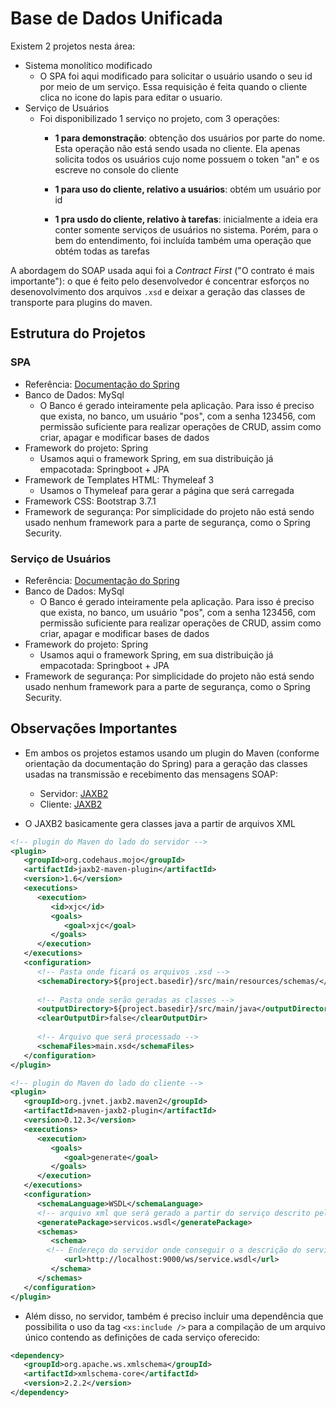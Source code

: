 # Base de Dados Unificada

Existem 2 projetos nesta área:

- Sistema monolítico modificado
    - O SPA foi aqui modificado para solicitar o usuário usando o seu id por meio de um serviço.
    Essa requisição é feita quando o cliente clica no icone do lapis para editar o usuario.
- Serviço de Usuários
    - Foi disponibilizado 1 serviço no projeto, com 3 operações:
        - **1 para demonstração**: obtenção dos usuários por parte do nome. Esta operação não está 
	sendo usada no cliente. Ela apenas solicita todos os usuários cujo nome possuem o token
	"an" e os escreve no console do cliente
	
	    - **1 para uso do cliente, relativo a usuários**: obtém um usuário por id
	    
	    - **1 pra usdo do cliente, relativo à tarefas**: inicialmente a ideia era conter somente
	    serviços de usuários no sistema. Porém, para o bem do entendimento, foi incluída também
	    uma operação que obtém todas as tarefas

A abordagem do SOAP usada aqui foi a _Contract First_ ("O contrato é mais importante"): o que é feito
pelo desenvolvedor é concentrar esforços no desenovolvimento dos arquivos `.xsd` e deixar a geração
das classes de transporte para plugins do maven.

## Estrutura do Projetos

### SPA

- Referência: [Documentação do Spring](https://spring.io/guides/gs/consuming-web-service/)
- Banco de Dados: MySql
    - O Banco é gerado inteiramente pela aplicação. Para isso é preciso que exista, no banco, 
	um usuário "pos", com a senha 123456, com permissão suficiente para realizar operações de 
	CRUD, assim como criar, apagar e modificar bases de dados
- Framework do projeto: Spring
    - Usamos aqui o framework Spring, em sua distribuição já empacotada: Springboot + JPA
- Framework de Templates HTML: Thymeleaf 3
    - Usamos o Thymeleaf para gerar a página que será carregada
- Framework CSS: Bootstrap 3.7.1
- Framework de segurança: Por simplicidade do projeto não está sendo usado nenhum framework para
a parte de segurança, como o Spring Security.

### Serviço de Usuários

- Referência: [Documentação do Spring](https://spring.io/guides/gs/producing-web-service/)
- Banco de Dados: MySql
    - O Banco é gerado inteiramente pela aplicação. Para isso é preciso que exista, no banco, 
	um usuário "pos", com a senha 123456, com permissão suficiente para realizar operações de 
	CRUD, assim como criar, apagar e modificar bases de dados
- Framework do projeto: Spring
    - Usamos aqui o framework Spring, em sua distribuição já empacotada: Springboot + JPA
- Framework de segurança: Por simplicidade do projeto não está sendo usado nenhum framework para
a parte de segurança, como o Spring Security.


## Observações Importantes
 
- Em ambos os projetos estamos usando um plugin do Maven (conforme orientação da documentação do Spring) para a geração das classes usadas na transmissão e recebimento das mensagens SOAP: 
    - Servidor: [JAXB2](http://www.mojohaus.org/jaxb2-maven-plugin/Documentation/v2.2/index.html)
    - Cliente: [JAXB2](https://github.com/highsource/maven-jaxb2-plugin)
    
- O JAXB2 basicamente gera classes java a partir de arquivos XML
    
```xml
<!-- plugin do Maven do lado do servidor -->
<plugin>
   <groupId>org.codehaus.mojo</groupId>
   <artifactId>jaxb2-maven-plugin</artifactId>
   <version>1.6</version>
   <executions>
      <execution>
         <id>xjc</id>
         <goals>
            <goal>xjc</goal>
         </goals>
      </execution>
   </executions>
   <configuration>
      <!-- Pasta onde ficará os arquivos .xsd -->
      <schemaDirectory>${project.basedir}/src/main/resources/schemas/</schemaDirectory>
	
      <!-- Pasta onde serão geradas as classes -->
      <outputDirectory>${project.basedir}/src/main/java</outputDirectory>
      <clearOutputDir>false</clearOutputDir>
      
      <!-- Arquivo que será processado -->
      <schemaFiles>main.xsd</schemaFiles>
   </configuration>
</plugin>
```

```xml
<!-- plugin do Maven do lado do cliente -->
<plugin>
   <groupId>org.jvnet.jaxb2.maven2</groupId>
   <artifactId>maven-jaxb2-plugin</artifactId>
   <version>0.12.3</version>
   <executions>
      <execution>
         <goals>
            <goal>generate</goal>
         </goals>
      </execution>
   </executions>
   <configuration>
      <schemaLanguage>WSDL</schemaLanguage>
      <!-- arquivo xml que será gerado a partir do serviço descrito pelos servidor -->
      <generatePackage>servicos.wsdl</generatePackage>
      <schemas>
         <schema>
	    <!-- Endereço do servidor onde conseguir o a descrição do serviço -->
            <url>http://localhost:9000/ws/service.wsdl</url>
         </schema>
      </schemas>
   </configuration>
</plugin>
```

- Além disso, no servidor, também é preciso incluir uma dependência que possibilita o uso da tag
`<xs:include />` para a compilação de um arquivo único contendo as definições de cada serviço
oferecido:

```xml
<dependency>
   <groupId>org.apache.ws.xmlschema</groupId>
   <artifactId>xmlschema-core</artifactId>
   <version>2.2.2</version>
</dependency>
```


